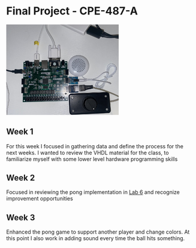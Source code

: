 # Final Project - CPE-487-A

<img src="IMG-2747.jpg" alt="drawing" width="300"/>

## Week 1
 
For this week I focused in gathering data and define the process for the next weeks. I wanted to review the VHDL material for the class, to familiarize myself with some lower level hardware programming skills

## Week 2

Focused in reviewing the pong implementation in [Lab 6](https://github.com/marcusats/CPE-487-A/tree/main/Assignment5_lab3%266/Lab6) and recognize improvement opportunities 

## Week 3

Enhanced the pong game to support another player and change colors. At this point I also work in adding sound every time the ball hits something. 
